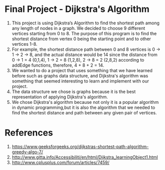 # Final Project - Dijkstra's Algorithm 
1. This project is using Dijkstra’s Algorithm to find the shortest path among any length of nodes in a graph. We decided to choose 9 different vertices starting from 0 to 8. The purpose of this program is to find the shortest distance from vertex 0 being the starting point and to other vertices 1-8.
2. For example, the shortest distance path between 0 and 8 vertices is 0 → 1 → 2 → 8, and the actual distance would be 14 since the distance from 0 → 1 = 4 (0,1,4), 1 → 2 = 8 (1,2,8), 2 → 8 = 2 (2,8,2) according to addEdge functions, therefore, 4 + 8 + 2 = 14. 
3. We wanted to do a project that uses something that we have learned before such as graphs data structure, and Dijkstra's algorithm was something that seemed interesting to learn and implement with our project.
4. The data structure we chose is graphs because it is the best representation of applying Dijkstra's algorithm.
5. We chose Dijkstra's algorithm because not only it is a popular algorithm in dynamic programming,but it is also the algorithm that we needed to find the shortest distance and path between any given pair of vertices.

# References
1. https://www.geeksforgeeks.org/dijkstras-shortest-path-algorithm-greedy-algo-7/
2. http://www.gitta.info/Accessibiliti/en/html/Dijkstra_learningObject1.html
3. http://www.cplusplus.com/forum/articles/7459/

